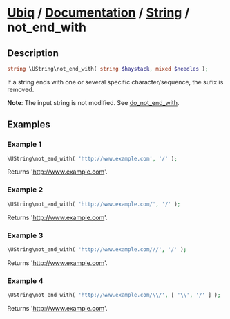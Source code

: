 [Ubiq](https://github.com/Pixel418/Ubiq#readme) / [Documentation](../index.md#readme) / [String](../index.md#string) / not_end_with
======


Description
-------- 

```php
string \UString\not_end_with( string $haystack, mixed $needles );
```

If a string ends with one or several specific character/sequence, the sufix is removed.

**Note**: The input string is not modified. See [do_not_end_with](./do_not_end_with.md#readme).



Examples
--------

### Example 1

```php
\UString\not_end_with( 'http://www.example.com', '/' );
```
Returns 'http://www.example.com'.

### Example 2

```php
\UString\not_end_with( 'http://www.example.com/', '/' );
```
Returns 'http://www.example.com'.

### Example 3

```php
\UString\not_end_with( 'http://www.example.com///', '/' );
```
Returns 'http://www.example.com'.

### Example 4

```php
\UString\not_end_with( 'http://www.example.com/\\/', [ '\\', '/' ] );
```
Returns 'http://www.example.com'.

